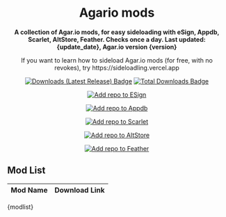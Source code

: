 <!-- README.md is generated via README_template.md. Do not modify README.md manually. -->
<h1 align="center">Agario mods</h1>

<p align="center"><strong>A collection of Agar.io mods, for easy sideloading with eSign, Appdb, Scarlet, AltStore, Feather. Checks once a day. Last updated: {update_date}, Agar.io version {version}</strong></p>
<p align="center">If you want to learn how to sideload Agar.io mods (for free, with no revokes), try https://sideloadling.vercel.app</p>

<p align="center">
    <a href="https://github.com/FR-FFT/AgarioMods/releases/latest"><img src="https://img.shields.io/github/downloads/FR-FFT/AgarioMods/latest/total?color=%23007BFF&label=Downloads%20(Latest%20Release)" alt="Downloads (Latest Release) Badge"></a>
    <a href="https://github.com/FR-FFT/AgarioMods/releases"><img src="https://img.shields.io/github/downloads/FR-FFT/AgarioMods/total?color=%23007BFF&label=Total%20Downloads" alt="Total Downloads Badge"></a>
</p>

<p align="center">
    <a href="https://fwuf.in/#/esign://addsource?url=https://raw.githubusercontent.com/FR-FFT/AgarioMods/main/esign_repo.json">
    <img src="https://img.shields.io/badge/Add%20repo%20to%20ESign-%20blue?style=for-the-badge&color=1e90ff" alt="Add repo to ESign">
  </a>
</p>

<p align="center">
    <a href="https://appdb.to/repos/import?url=https://raw.githubusercontent.com/FR-FFT/AgarioMods/main/esign_repo.json">
    <img src="https://img.shields.io/badge/Add%20repo%20to%20Appdb-%20blue?style=for-the-badge&color=0048ba" alt="Add repo to Appdb">
  </a>
</p>

<p align="center">
    <a href="https://fwuf.in/#/scarlet://repo=https://raw.githubusercontent.com/FR-FFT/AgarioMods/main/scarlet_repo.json">
    <img src="https://img.shields.io/badge/Add%20repo%20to%20Scarlet-%20red?style=for-the-badge&color=ff0000" alt="Add repo to Scarlet">
  </a>
</p>

<p align="center">
    <a href="https://fwuf.in/#/altstore://source?url=https://raw.githubusercontent.com/FR-FFT/AgarioMods/main/esign_repo.json">
    <img src="https://img.shields.io/badge/Add%20repo%20to%20AltStore-%202E7E85?style=for-the-badge&color=2E7E85" alt="Add repo to AltStore">
  </a>
</p>

<p align="center">
    <a href="https://fwuf.in/#/feather://source/https://raw.githubusercontent.com/FR-FFT/AgarioMods/main/esign_repo.json">
    <img src="https://img.shields.io/badge/Add%20repo%20to%20Feather-%20blue?style=for-the-badge&color=808BF8" alt="Add repo to Feather">
  </a>
</p>


<!-- <p align="center">
    <a href="https://fwuf.in/#/sideloadly:https://github.com/FR-FFT/AgarioMods/releases/download/{version}/AgarMod_{version}.ipa">
    <img src="https://img.shields.io/badge/Sideload%20with%20Sideloadly-%2016CDC4?style=for-the-badge&color=16CDC4" alt="Sideload with Sideloadly">
  </a>
</p> -->

## Mod List

| Mod Name | Download Link |
|----------|---------------|
{modlist}